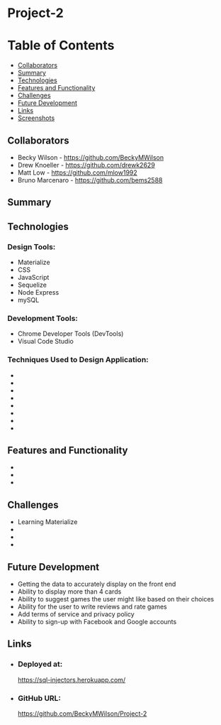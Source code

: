 # <b>Project-2</b>
<!-- TODO: Add project name -->


<h1><b>Table of Contents</b></h1>
<ul>
    <li>
     <a href="#Collaborators">Collaborators</a>
    </li>
    <li>
     <a href=#Summary">Summary</a>
    </li>
    <li>
     <a href="#technologies">Technologies</a>
    </li>
    <li>
     <a href="#features-and-functionality">Features and Functionality</a>
    </li>
    <li>
     <a href="#challenges">Challenges</a>
    </li>
    <li>
     <a href="#futre-development">Future Development</a>
    </li>
    <li>
     <a href="#links">Links</a>
    </li>
    <li>
     <a href="#screenshots">Screenshots</a>
    </li>
</ul>

## <h2><b>Collaborators</b></h2>
- Becky Wilson - https://github.com/BeckyMWilson
- Drew Knoeller - https://github.com/drewk2629
- Matt Low - https://github.com/mlow1992
- Bruno Marcenaro - https://github.com/bems2588

### <h2><b>Summary</b></h2>

### <h2><b>Technologies</b></h2>
<!-- TODO: Add design tools used -->
<h3>Design Tools:</h3>
 <ul>
   <li>
     Materialize
   </li>
   <li>
    CSS
   </li>
   <li>
    JavaScript
   <li>
    Sequelize
   </li>
   <li>
    Node Express
   </li>
   <li>
    mySQL
   </li>
</ul>

<!-- TODO: Add development tools used -->
<h3>Development Tools:</h3>
 <ul>
   <li>
    Chrome Developer Tools (DevTools)
   </li>
   <li>
    Visual Code Studio
   </li>
 </ul>

<!-- TODO: Add techniques used to design application -->
<h3>Techniques Used to Design Application:</h3>
 <ul>
   <li>
    <!-- Arrays -->
   </li>
   <li>
    <!-- Conditions (if else statements) -->
   </li>
   <li>    
     <!-- Document Object Model (DOM) -->
   </li>
   <li>
    <!-- Dynamically generated HTML elements -->
   </li>
   <li>  
    <!-- Fetch API -->
   </li>
   <li>
    <!-- Functions -->
   </li>
   <li>
    <!-- Local storage -->
   </li>
   <li>
    <!-- Variables -->
   </li>
 </ul>

<!-- TODO: Add features and functionality of app -->
### <h2><b>Features and Functionality</b></h2>
<ul>
 <li>
    <!-- Responsive design to accomodate any screen width (mobile, tablet, desktop, etc). These images were generated by using Bulma. -->
 </li>
  <li>
    <!-- Client side storage allows the user to retain data. -->
 </li>
 <li>
    <!-- Server side APIs allow the user to pull data from a server. -->
 </li>
</ul>

<!-- TODO: Add challenges -->
### <h2><b>Challenges</b></h2>
<ul>
 <li>
    Learning Materialize
 </li>
 <li>
    <!-- Resizing of text when pulled from API. -->
 </li>
 <li>
    <!-- Learning to use Bulma. -->
 </li>
 <li>
    <!-- Pulling from local storage after refresh. The data was duplicating. -->
 </li>
</ul>

<!--TODO: Add future development -->
### <h2><b>Future Development</b></h2>
<ul>
 <li>
    Getting the data to accurately display on the front end
 </li>
 <li>
    Ability to display more than 4 cards
 </li>
 <li>
    Ability to suggest games the user might like based on their choices
 </li>
 <li>
   Ability for the user to write reviews and rate games
 </li>
 <li>
   Add terms of service and privacy policy
 </li>
 <li>
   Ability to sign-up with Facebook and Google accounts
</ul>

<!-- TODO: add links for website and github -->
### <h2><b>Links</b></h2>
<ul>
 <li>
   <h3>Deployed at:</h3>

   https://sql-injectors.herokuapp.com/
 </li>
 <li>
   <h3>GitHub URL:</h3>

   https://github.com/BeckyMWilson/Project-2
 </li>
</ul>

<!-- TODO: Add screenshots -->

